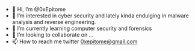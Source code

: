 - 👋 Hi, I’m @0xEpitome
- 👀 I’m interested in cyber security and lately kinda endulging in malware analysis and reverse engineering.
- 🌱 I’m currently learning computer security and forensics
- 💞️ I’m looking to collaborate on ...
- 📫 How to reach me twitter 0xepitome@gmail.com
<!---
0xEpitome/0xEpitome is a ✨ special ✨ repository because its `README.md` (this file) appears on your GitHub profile.
You can click the Preview link to take a look at your changes.
--->
